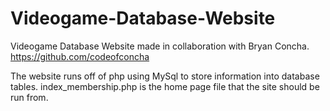# Videogame-Database-Website
Videogame Database Website made in collaboration with Bryan Concha. https://github.com/codeofconcha

The website runs off of php using MySql to store information into database tables.
index_membership.php is the home page file that the site should be run from.
